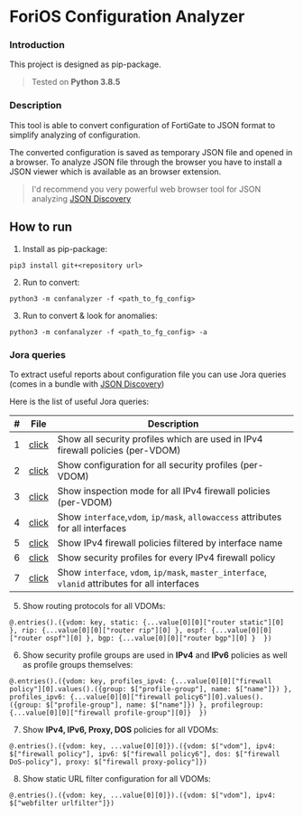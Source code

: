 # ForiOS Configuration Analyzer


### Introduction 
This project is designed as pip-package.
> Tested on **Python 3.8.5**

### Description

This tool is able to convert configuration of FortiGate to JSON format to simplify analyzing of configuration. 

The converted configuration is saved as temporary JSON file and opened in a browser.
To analyze JSON file through the browser you have to install a JSON viewer which is available as an browser extension.

> I'd recommend you very powerful web browser tool for JSON analyzing [JSON Discovery](https://github.com/discoveryjs/browser-extension-json-discovery)

## How to run
1. Install as pip-package:
```
pip3 install git+<repository url>
```

2. Run to convert:
```
python3 -m confanalyzer -f <path_to_fg_config>
```

3. Run to convert & look for anomalies:
```
python3 -m confanalyzer -f <path_to_fg_config> -a
```

### Jora queries

To extract useful reports about configuration file you can use Jora queries (comes in a bundle with [JSON Discovery](https://github.com/discoveryjs/browser-extension-json-discovery))

Here is the list of useful Jora queries:


| # | File      | Description |
| ------- | ----------- | ----------- |
| 1   | [click](./examples/1_show_security_profiles_which_are_used_in_ipv4_firewall_policies.md)      | Show all security profiles which are used in IPv4 firewall policies (per-VDOM)  |
| 2   | [click](./examples/2_show_configuration_of_security_profiles.md)   | Show configuration for all security profiles (per-VDOM)    |
| 3   | [click](./examples/3_show_inspection_mode_for_ipv4_firewall_policies.md)   | Show inspection mode for all IPv4 firewall policies (per-VDOM)    |
| 4   | [click](./examples/4_show_ip_allowaccess_vdom_for_all_interfaces.md)   | Show `interface`,`vdom`, `ip/mask`, `allowaccess` attributes for all interfaces    |
| 5   | [click](./examples/5_show_ipv4_firewall_policies_filtered_by_interface.md)   | Show IPv4 firewall policies filtered by interface name    |
| 6   | [click](./examples/6_show_security_profiles_for_ipv4_firewall_policies.md)   | Show security profiles for every IPv4 firewall policy    |
| 7   | [click](./examples/7_show_ip_vlanid_interface_for_all_interfaces.md)   | Show `interface`, `vdom`, `ip/mask`, `master_interface`, `vlanid` attributes for all interfaces    |



5. Show routing protocols for all VDOMs:
```
@.entries().({vdom: key, static: {...value[0][0]["router static"][0] }, rip: {...value[0][0]["router rip"][0] }, ospf: {...value[0][0]["router ospf"][0] }, bgp: {...value[0][0]["router bgp"][0] }  })
```

6. Show security profile groups are used in **IPv4** and **IPv6** policies as well as profile groups themselves: 
```
@.entries().({vdom: key, profiles_ipv4: {...value[0][0]["firewall policy"][0].values().({group: $["profile-group"], name: $["name"]}) }, profiles_ipv6: {...value[0][0]["firewall policy6"][0].values().({group: $["profile-group"], name: $["name"]}) }, profilegroup: {...value[0][0]["firewall profile-group"][0]}  })
```

7. Show **IPv4, IPv6, Proxy, DOS** policies for all VDOMs:
``` 
@.entries().({vdom: key, ...value[0][0]}).({vdom: $["vdom"], ipv4: $["firewall policy"], ipv6: $["firewall policy6"], dos: $["firewall DoS-policy"], proxy: $["firewall proxy-policy"]})
```

8. Show static URL filter configuration for all VDOMs:
```
@.entries().({vdom: key, ...value[0][0]}).({vdom: $["vdom"], ipv4: $["webfilter urlfilter"]})
```